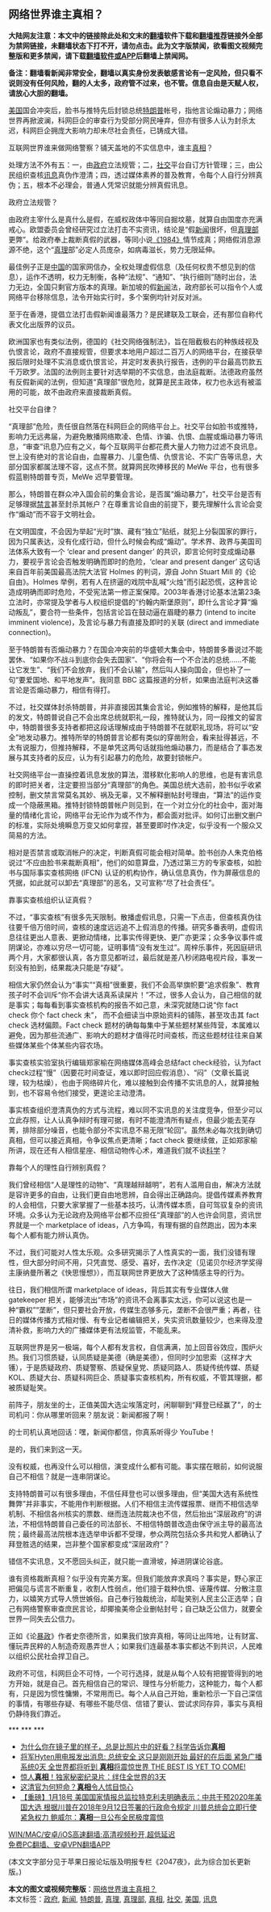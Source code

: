  <h2>网络世界谁主真相？</h2> <p class="notice"><b>大陆网友注意：本文中的链接除此处和文末的<a href="https://github.com/bannedbook/fanqiang" >翻墙</a>软件下载和<a href="https://github.com/killgcd/justmysocks/blob/master/README.md">翻墙推荐</a>链接外全部为禁网链接，未翻墙状态下打不开，请勿点击。此为文字版禁闻，欲看图文视频完整版和更多禁闻，请下载<a href="https://github.com/bannedbook/fanqiang">翻墙软件或APP</a>后翻墙上禁闻网。</p><p>备注：翻墙看新闻非常安全，翻墙以真实身份发表敏感言论有一定风险，但只看不说则没有任何风险，翻的人太多，政府管不过来，也不管。信息自由是天赋人权，请放心大胆的翻墙。</b></p>  <div class="entry">  <p><a href="https://www.bannedbook.org/bnews/tag/%e7%be%8e%e5%9b%bd/" class="st_tag internal_tag" rel="tag" title="标签 美国 下的日志">美国</a>国会冲突后，脸书与推特先后封锁总统<a href="https://www.bannedbook.org/bnews/tag/%e7%89%b9%e6%9c%97%e6%99%ae/" class="st_tag internal_tag" rel="tag" title="标签 特朗普 下的日志">特朗普</a>帐号，指他言论煽动暴力；网络世界再掀波澜，科网巨企的审查行为受部分网民唾弃，但亦有很多人认为封杀太迟，科网巨企拥庞大影响力却未尽社会责任，已铸成大错。</p> <p>互联网世界谁来做网络警察？铺天盖地的不实信息中，谁主<a href="https://www.bannedbook.org/bnews/tag/%e7%9c%9f%e7%9b%b8/" class="st_tag internal_tag" rel="tag" title="标签 真相 下的日志">真相</a>？</p> <p>处理方法不外有五：一，由<a href="https://www.bannedbook.org/bnews/tag/%e6%94%bf%e5%ba%9c/" class="st_tag internal_tag" rel="tag" title="标签 政府 下的日志">政府</a>立法规管；二，<a href="https://www.bannedbook.org/bnews/tag/%E7%A4%BE%E4%BA%A4/" class="st_tag internal_tag" rel="tag" title="标签 社交 下的日志">社交</a>平台自订方针管理；三，由公民组织查核<a href="https://www.bannedbook.org/bnews/tag/%E8%AE%AF%E6%81%AF/" class="st_tag internal_tag" rel="tag" title="标签 讯息 下的日志">讯息</a>真伪作澄清；四，透过媒体素养的普及教育，令每个人自行分辨真伪；五，根本不必理会，普通人凭常识就能分辨真假讯息。</p> <p>政府立法规管？</p> <p>由政府主宰什么是真什么是假，在威权政体中等同自掘坟墓，就算自由国度亦充满戒心。欧盟委员会曾经研究过立法打击不实资讯，结论是“假<span class='wp_keywordlink_affiliate'><a href="https://www.bannedbook.org/" title="新闻">新闻</a></span>很坏，但<a href="https://www.bannedbook.org/bnews/tag/%e7%9c%9f%e7%90%86%e9%83%a8/" class="st_tag internal_tag" rel="tag" title="标签 真理部 下的日志">真理部</a>更弊”。给政府奉上裁断真假的武器，等同小说<span class='wp_keywordlink'><a href="https://www.bannedbook.org/forum2/topic186.html" title="乔治.奥威尔《1984》" target="_blank">《1984》</a></span>情节成真；网络假消息源源不绝，这个“<a href="https://www.bannedbook.org/bnews/tag/%E7%9C%9F%E7%90%86/" class="st_tag internal_tag" rel="tag" title="标签 真理 下的日志">真理</a>部”必定人员庞杂，如病毒滋长，势力无限延伸。</p> <p>最佳例子正是<span class='wp_keywordlink_affiliate'><a href="https://www.bannedbook.org/" title="中国" target="_blank">中国</a></span>的国家网信办，全权处理虚假信息（及任何权贵不想见到的信息），运作不透明，权力无制衡，各种“法规”、“通知”、“执行细则”随时出台，法力无边，全国只剩官方版本的真理。新加坡的假<a href="https://www.bannedbook.org/bnews/tag/%E6%96%B0%E9%97%BB/" class="st_tag internal_tag" rel="tag" title="标签 新闻 下的日志">新闻</a>法，政府部长可以指令个人或网络平台移除信息，法令开始实行时，多个案例均针对反对派。</p> <p>至于在香港，提倡立法打击假新闻谁最落力？是民建联及工联会，还有那位自称代表文化出版界的议员。</p> <p>欧洲国家也有类似法例，德国的《社交网络强制法》，旨在阻截极右的种族歧视及仇恨言论，政府不直接规管，但要求本地用户超过二百万人的网络平台，在接获举报后限时处理不实消息或仇恨言论，并定时发表执行报告，违例的平台最高罚款五千万欧罗。法国的法例则主要针对选举期的不实信息，由法庭裁断。法德政府虽然有反假新闻的法例，但知道“真理部”很危险，就算是民主政体，权力也永远有被滥用的可能，故不由政府来直接裁断真假。</p> <p>社交平台自律？</p>  <p>“真理部”危险，责任很自然落在科网巨企的网络平台上。社交平台如脸书或推特，影响力无远弗届，为避免散播网络欺凌、色情、诈骗、仇恨、血腥或煽动暴力等讯息，“审查”讯息乃应有之义，每个互联网平台都花费大量人力物力过滤不良讯息。世上没有绝对的言论自由，血腥暴力、儿童色情、仇恨言论、不实广告等讯息，大部分国家都属法理不容，这点不赘。就算网民吹捧移民的 MeWe 平台，也有很多假蓝剔特朗普专页，MeWe 迟早要管理。</p> <p>那么，特朗普在群众冲入国会前的集会言论，是否属“煽动暴力”，社交平台是否有足够理据<span class='wp_keywordlink_affiliate'><a href="https://www.bannedbook.org/bnews/bblog/" title="禁言博客" target="_blank">禁言</a></span>甚至封杀其帐户？在尊重言论自由的前提下，要先理解什么言论会变作“煽动”而不容于文明社会。</p> <p>在文明国度，不会因为举起“光时”旗、藏有“独立”贴纸，就犯上分裂国家的罪行，因为只属表达，没有化成行动，但什么时候会构成“煽动”。学术界、政界与美国司法体系大致有一个 ‘clear and present danger’ 的共识，即言论何时变成煽动暴力，要视乎言论会否触发明确而即时的危险，‘clear and present danger’ 这句话来自百年前美国最高法院大法官 Holmes 的判词，源自 John Stuart Mill 的《论自由》。Holmes 举例，若有人在挤逼的戏院中乱喊“火烛”而引起恐慌，这种言论造成明确而即时危险，不受宪法第一修正案保障。2003年香港讨论基本法第23条立法时，亦常提及学者与人权组织提倡的“约翰内斯堡原则”，即什么言论才算“煽动叛乱”，要合符一些条件，包括言论旨在鼓动逼在眉睫的暴力 (intend to incite imminent violence)，及言论与暴力有直接及即时的关联 (direct and immediate connection)。</p> <p>至于特朗普有否煽动暴力？在国会冲突前的华盛顿大集会中，特朗普多番说过不能罢休、“如果你不战斗到底你会失去国家”、“你将会有一个不合法的总统……不能让它发生”、“我们不会放弃，我们不会认输”，然后叫人操向国会，但也补了一句“要爱国地、和平地发声”。我同意 BBC 这篇报道的分析，如果由法庭判决这番言论是否煽动暴力，相信有得打。</p> <p>不过，社交媒体封杀特朗普，并非直接因其集会言论，例如推特的解释，是他其后的发文，特朗普说自己不会出席总统就职礼一段，推特就认为，同一段推文的留言中，特朗普很多支持者都把这段话理解成由于特朗普不在就职礼现场，将可以“安全”地发动暴力。推特所举的特朗普言论都有类似的穿凿附会，看来扯得甚远，不太有说服力，但推持解释，不是单凭这两句话就指他煽动暴力，而是结合了事态发展与其支持者的反应，认为有引起暴力的危险，故要封锁帐户。</p> <p>社交网络平台一直操控着讯息发放的算法，潜移默化影响人的思维，也是有害讯息的即时把关者，注定要担当部分“真理部”的角色。美国总统大选前，脸书似乎收紧控制，删文禁言常莫名其妙、祸及无辜，又不解释删帖封号理由，“算法”的运作变成一个隐蔽黑箱。推特封锁特朗普帐户则见到，在一个对立分化的社会中，面对海量的情绪化言论，网络平台无论作为或不作为，都会面对批评。如何订出删文删户的标准，实际处境瞬息万变又如何拿捏，甚至要即时作决定，似乎没有一个服众又简易的方法。</p> <p>相对是否禁言或取消帐户的决定，判断真假可能会相对简单。脸书创办人朱克伯格说过“不应由脸书来裁断真相”，他们的如意算盘，乃透过第三方的专家查核，如脸书与国际事实查核网络 (IFCN) 认证的机构协作，确认信息真伪，作为屏蔽信息的凭据，如此就可以卸去“真理部”的恶名，又可宣称“尽了社会责任”。</p> <p>靠事实查核组织认证真假？</p> <p>不过，“事实查核”有很多先天限制。散播虚假讯息，只需一下点击，但查核真伪往往要千倍万倍时间，查核的速度远远追不上假消息的传播。研究多番表明，虚假讯息往往更出人意表、更掀动情绪，比事实传得更快、更广亦更深；众多争议事件或阴谋论，亦难以穷尽一切可能，证明事情“没有发生过”。周梓乐事件，死因庭研讯两个月，大家都很认真，各方意见都听过，最后就是差八秒闭路电视片段，事发一刻没有拍到，结果裁决只能是“存疑”。</p>  <p>相信大家仍然会认为“事实”“真相”很重要，我们不会高举旗帜要“追求假象”、教育孩子时不会训斥“你不会讲大话真系读屎片！”不过，很多人会认为，自己相信的就是事实；每每看到事实查核机构的报告不如己意，未深究就随口说“你 fact check 你个 fact check 未”， 而不会细读当中原始资料的铺陈，甚至攻击其 fact check 选材偏颇。Fact check 题材的确每每集中于某些题材某些阵营，本属难以避免，因为那些流通广、影响大的题材才值得花时间查核，而这些题材往往来自某些媒体某些个体某些内容农场。</p> <p>事实查核实验室执行编辑郑家榆在网络媒体高峰会总结fact check经验，认为fact check过程“慢”（因要花时间查证，难以即时回应假消息）、“闷”（文章长篇说理，较为枯燥），也由于网络碎片化，难以接触到会传播不实讯息的人，就算接触到，也不容易令他们接受，更遑论主动澄清。</p> <p>事实核查组织澄清真伪的方式与流程，难以同不实讯息的关注度竞争，但至少可以立此存照，让人认真争辩时有理可据，有时不能澄清所有疑点，但最少能去芜存菁，排除部分噪音，也能令部分不实讯息不易无限“轮回”。虽然未必每次找到确切真相，但可以接近真相，令争议焦点更清晰；fact check 要继续做，正如郑家榆所讲，现在还有人相信星座、相信动物传心术，难道我们就不谈<span class='wp_keywordlink'><a href="https://www.bannedbook.org/forum11/topic309.html" title="禁片：“科学”的棍子" target="_blank">科学</a></span>？</p> <p>靠每个人的理性自行辨别真假？</p> <p>我们曾经相信“人是理性的动物”、“真理越辩越明”，若有人滥用自由，解决方法就是容许更多的自由，让我们更自由地思辨，自会得出正确路向。提倡传媒素养教育的人会相信，只要大家掌握了一些基本技巧，认清传媒本质，自可驾驭复杂的资讯环境。众多认为无论政府及网络平台都不应担任“真理部”的人也许会同意，资讯世界就是一个 marketplace of ideas，八方争鸣，有理有据的自然跑出，因为本来每个人都有能力辨认真伪。</p> <p>不过，我们可能对人性太乐观。众多研究揭示了人性真实的一面，我们没错有理性，但大部分时间不用，只凭直觉、感受、喜好，去作决定（见诺贝尔经济学奖得主康纳曼所著之《快思慢想》），而互联网世界更放大了这种情感主导的行为。</p> <p>往日，我们相信所谓 marketplace of ideas，背后其实有专业媒体人做 gatekeeper 把关，能够流出“市场”的资讯不会离事实太远，你可以说这也是一种“霸权”“垄断”，但只要社会开放，传媒生态够多元，垄断不会很严重；再者，往日的媒体传播方式相对慢、有专业记者编辑把关，失实资讯数量较少，也来得及澄清补救，影响力大的广播媒体更有法规监管，不能乱来。</p> <p>互联网世界是另一极端，每个人都有发言权，自信满满，加上回音谷效应，围炉火热。我们习惯质疑，认同质疑是美德（确是美德），但同时少加思索（这样才大镬），于是质疑政府、质疑警察、质疑保皇党、质疑同路人、质疑传统传媒、质疑 KOL、质疑大台、质疑科网巨企、质疑事实查核机构，所有权威，不管其理据，都被质疑耻笑。</p> <p>前阵子，朋友坐的士，正值美国大选尘埃落定时，闲聊聊到“拜登已经赢了”，的士司机问：你从哪里听回来？朋友说：新闻都报了啊！</p>  <p>的士司机认真地回话：嘿，新闻你都信，你真系听得少 YouTube！</p> <p>是的，我们来到这一天。</p> <p>没有权威，也再没什么可以相信，演变成什么都有可能。事实摆在眼前，如何说服自己不相信？就是一连串阴谋论。</p> <p>支持特朗普可以有很多理由，不信任拜登也可以很多理由，但“美国大选有系统性舞弊”并非事实，不能用作判断根据。人们不相信主流传媒报票、继而不相信选举机制、不相信各州核实的票数、继而连法院裁决也不信，然后抬出“深层政府”的讲法，不相信特朗普自己委任的司法部长、不相信特朗普改造由保守派主导的最高法院；最终最高法院根本连选举申诉都不受理，参众两院包括众多共和党人都确认了拜登胜选的结果，岂非整个国家都变成“深层政府”？</p> <p>错信不实讯息，又不愿回头纠正，就只能一直滑坡，掉进阴谋论谷底。</p> <p>谁有资格裁断真相？似乎没有完美方案。但我们能放弃求真吗？事实是，野心家正把偏见与谎言不断重复，收割人性弱点，他们擅于栽种仇恨、诬蔑传媒、分散注意力，以嬉笑方式导人愤世嫉俗。自己奉行独裁统治，却耻笑别人民主公正选举；自己有网络警察审查庶民言论，却揶揄美帝企业删帖封号；自己缺乏公信力，就要全世界一同失去公信力。</p> <p>正如《论<span class='wp_keywordlink'><a href="https://www.bannedbook.org/forum11/topic276.html" title="禁片：评中国共产党的暴政" target="_blank">暴政</a></span>》作者史奈德所言，如果我们放弃真相，等同让出阵地，让有财富、懂玩弄民粹的人制造奇观愚弄世人；如果我们连最基本事实都达不到共识，人民难以组织公民社会捍卫自己。</p> <p>政府不可信，科网巨企不可恃，一个可行选择，就是从每个人较有把握管得到的地方开始，就是自己。首先相信自己的常识、理性与分析能力，这种能力，每个人都有，只是因为惯性慵懒，不常用而已。每个人从自己开始，重新检示一下自己深信的事情，有哪些存疑、有哪些不能尽信、信错了要认、尝试求同存异，事实与真相仍静待我们靠近。</p> <p>*** *** ***</p>  <ul class='op-related-articles' title='相关阅读'> <li><a href='https://www.bannedbook.org/bnews/cnnews/20210120/1471280.html' target='_blank'>为什么你在镜子里的样子，总是比照片中的好看？科学告诉你<b>真相</b></a></li> <li><a href='https://www.bannedbook.org/bnews/comments/20210120/1470997.html' target='_blank'>将军Hyten用电报发出消息: 总统安全 这只是刚刚开始  最好的在后面  紧急广播系统0天   全世界都将听到  <b>真相</b>将震惊世界  THE BEST IS YET TO COME!</a></li> <li><a href='https://www.bannedbook.org/bnews/topimagenews/20210119/1470550.html' target='_blank'>惊人<b>真相</b>！独家秘密纪录片：绊住全世界的3天</a></li> <li><a href='https://www.bannedbook.org/bnews/lifebaike/20210119/1470376.html' target='_blank'>这清官为何短命？<b>真相</b>令人怵目惊心</a></li> <li><a href='https://www.bannedbook.org/bnews/comments/20210119/1470351.html' target='_blank'>【重磅】1月18号 美国国家情报总监拉特克利夫明确表示：中共干预2020年美国大选  根据川普在2018年9月12日签署的行政命令规定 川普总统会立即行使紧急权力 鲍威尔：<b>真相</b>一旦公布全民极度震惊</a></li> </ul> <p class="texttj"> <a href="https://github.com/bannedbook/fanqiang/wiki/V2ray%E6%9C%BA%E5%9C%BA" target="_blank">WIN/MAC/安卓/iOS高速翻墙:高清视频秒开,超低延迟</a><br/> <a href="https://github.com/bannedbook/fanqiang/wiki/%E7%A6%81%E9%97%BB%E7%BD%91%E5%AE%89%E5%8D%93%E7%BF%BB%E5%A2%99%E6%96%B0%E9%97%BBAPP" target="_blank">免费PC翻墙、安卓VPN翻墙APP</a></p><p>(本文文字部分见于苹果日报论坛版及明报专栏《2047夜》，此为综合加长更新版。)</p><a name='sharetosocial'></a>       <div><b>本文的图文或视频完整版</b>：<a href='https://www.bannedbook.org/bnews/comments/20210120/1471479.html'>网络世界谁主真相？</a></div>  </div><!--END ENTRY--> <div class="postfooter"> <div>本文标签：<a href="https://www.bannedbook.org/bnews/tag/%e6%94%bf%e5%ba%9c/" rel="tag">政府</a>, <a href="https://www.bannedbook.org/bnews/tag/%E6%96%B0%E9%97%BB/" rel="tag">新闻</a>, <a href="https://www.bannedbook.org/bnews/tag/%e7%89%b9%e6%9c%97%e6%99%ae/" rel="tag">特朗普</a>, <a href="https://www.bannedbook.org/bnews/tag/%E7%9C%9F%E7%90%86/" rel="tag">真理</a>, <a href="https://www.bannedbook.org/bnews/tag/%e7%9c%9f%e7%90%86%e9%83%a8/" rel="tag">真理部</a>, <a href="https://www.bannedbook.org/bnews/tag/%e7%9c%9f%e7%9b%b8/" rel="tag">真相</a>, <a href="https://www.bannedbook.org/bnews/tag/%E7%A4%BE%E4%BA%A4/" rel="tag">社交</a>, <a href="https://www.bannedbook.org/bnews/tag/%e7%be%8e%e5%9b%bd/" rel="tag">美国</a>, <a href="https://www.bannedbook.org/bnews/tag/%E8%AE%AF%E6%81%AF/" rel="tag">讯息</a></div>  </div><!--END POSTFOOTER--> 